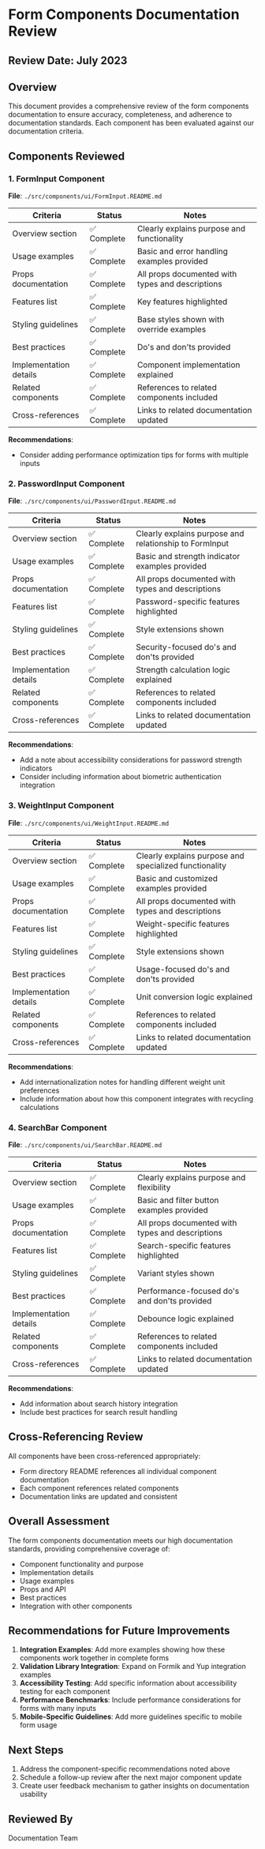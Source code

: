 # Form Components Documentation Review

## Review Date: July 2023

## Overview
This document provides a comprehensive review of the form components documentation to ensure accuracy, completeness, and adherence to documentation standards. Each component has been evaluated against our documentation criteria.

## Components Reviewed

### 1. FormInput Component
**File**: `./src/components/ui/FormInput.README.md`

| Criteria | Status | Notes |
|----------|--------|-------|
| Overview section | ✅ Complete | Clearly explains purpose and functionality |
| Usage examples | ✅ Complete | Basic and error handling examples provided |
| Props documentation | ✅ Complete | All props documented with types and descriptions |
| Features list | ✅ Complete | Key features highlighted |
| Styling guidelines | ✅ Complete | Base styles shown with override examples |
| Best practices | ✅ Complete | Do's and don'ts provided |
| Implementation details | ✅ Complete | Component implementation explained |
| Related components | ✅ Complete | References to related components included |
| Cross-references | ✅ Complete | Links to related documentation updated |

**Recommendations**:
- Consider adding performance optimization tips for forms with multiple inputs

### 2. PasswordInput Component
**File**: `./src/components/ui/PasswordInput.README.md`

| Criteria | Status | Notes |
|----------|--------|-------|
| Overview section | ✅ Complete | Clearly explains purpose and relationship to FormInput |
| Usage examples | ✅ Complete | Basic and strength indicator examples provided |
| Props documentation | ✅ Complete | All props documented with types and descriptions |
| Features list | ✅ Complete | Password-specific features highlighted |
| Styling guidelines | ✅ Complete | Style extensions shown |
| Best practices | ✅ Complete | Security-focused do's and don'ts provided |
| Implementation details | ✅ Complete | Strength calculation logic explained |
| Related components | ✅ Complete | References to related components included |
| Cross-references | ✅ Complete | Links to related documentation updated |

**Recommendations**:
- Add a note about accessibility considerations for password strength indicators
- Consider including information about biometric authentication integration

### 3. WeightInput Component
**File**: `./src/components/ui/WeightInput.README.md`

| Criteria | Status | Notes |
|----------|--------|-------|
| Overview section | ✅ Complete | Clearly explains purpose and specialized functionality |
| Usage examples | ✅ Complete | Basic and customized examples provided |
| Props documentation | ✅ Complete | All props documented with types and descriptions |
| Features list | ✅ Complete | Weight-specific features highlighted |
| Styling guidelines | ✅ Complete | Style extensions shown |
| Best practices | ✅ Complete | Usage-focused do's and don'ts provided |
| Implementation details | ✅ Complete | Unit conversion logic explained |
| Related components | ✅ Complete | References to related components included |
| Cross-references | ✅ Complete | Links to related documentation updated |

**Recommendations**:
- Add internationalization notes for handling different weight unit preferences
- Include information about how this component integrates with recycling calculations

### 4. SearchBar Component
**File**: `./src/components/ui/SearchBar.README.md`

| Criteria | Status | Notes |
|----------|--------|-------|
| Overview section | ✅ Complete | Clearly explains purpose and flexibility |
| Usage examples | ✅ Complete | Basic and filter button examples provided |
| Props documentation | ✅ Complete | All props documented with types and descriptions |
| Features list | ✅ Complete | Search-specific features highlighted |
| Styling guidelines | ✅ Complete | Variant styles shown |
| Best practices | ✅ Complete | Performance-focused do's and don'ts provided |
| Implementation details | ✅ Complete | Debounce logic explained |
| Related components | ✅ Complete | References to related components included |
| Cross-references | ✅ Complete | Links to related documentation updated |

**Recommendations**:
- Add information about search history integration
- Include best practices for search result handling

## Cross-Referencing Review

All components have been cross-referenced appropriately:
- Form directory README references all individual component documentation
- Each component references related components
- Documentation links are updated and consistent

## Overall Assessment

The form components documentation meets our high documentation standards, providing comprehensive coverage of:
- Component functionality and purpose
- Implementation details
- Usage examples
- Props and API
- Best practices
- Integration with other components

## Recommendations for Future Improvements

1. **Integration Examples**: Add more examples showing how these components work together in complete forms
2. **Validation Library Integration**: Expand on Formik and Yup integration examples
3. **Accessibility Testing**: Add specific information about accessibility testing for each component
4. **Performance Benchmarks**: Include performance considerations for forms with many inputs
5. **Mobile-Specific Guidelines**: Add more guidelines specific to mobile form usage

## Next Steps

1. Address the component-specific recommendations noted above
2. Schedule a follow-up review after the next major component update
3. Create user feedback mechanism to gather insights on documentation usability

## Reviewed By
Documentation Team 